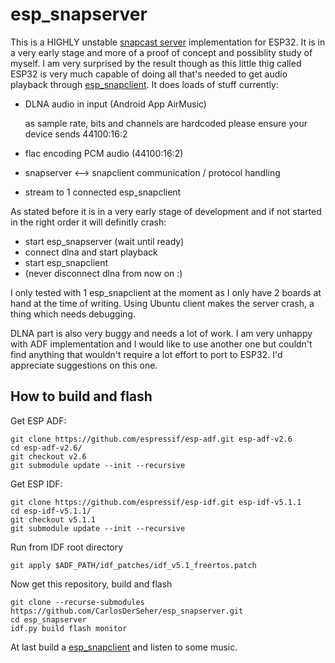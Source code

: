 # esp_snapserver

This is a HIGHLY unstable [snapcast server](https://github.com/badaix/snapcast) implementation for ESP32.
It is in a very early stage and more of a proof of concept and possiblity study of myself. I am very
surprised by the result though as this little thig called ESP32 is very much capable of doing all that's needed
to get audio playback through [esp_snapclient](https://github.com/CarlosDerSeher/snapclient). It does loads of stuff currently:

* DLNA audio in input (Android App AirMusic)

  as sample rate, bits and channels are hardcoded please ensure your device sends 44100:16:2
* flac encoding PCM audio (44100:16:2)
* snapserver <--> snapclient communication / protocol handling
* stream to 1 connected esp_snapclient

As stated before it is in a very early stage of development and if not started in the right order it will definitly crash:

* start esp_snapserver (wait until ready)
* connect dlna and start playback 
* start esp_snapclient
* (never disconnect dlna from now on :)

I only tested with 1 esp_snapclient at the moment as I only have 2 boards at hand at the time of writing. 
Using Ubuntu client makes the server crash, a thing which needs debugging.

DLNA part is also very buggy and needs a lot of work. I am very unhappy with ADF implementation and I would like
to use another one but couldn't find anything that wouldn't require a lot effort to port to ESP32. I'd appreciate
suggestions on this one.

## How to build and flash
Get ESP ADF:

```
git clone https://github.com/espressif/esp-adf.git esp-adf-v2.6
cd esp-adf-v2.6/
git checkout v2.6
git submodule update --init --recursive
```

Get ESP IDF:

```
git clone https://github.com/espressif/esp-idf.git esp-idf-v5.1.1
cd esp-idf-v5.1.1/
git checkout v5.1.1
git submodule update --init --recursive
```

Run from IDF root directory

```
git apply $ADF_PATH/idf_patches/idf_v5.1_freertos.patch
```

Now get this repository, build and flash

```
git clone --recurse-submodules https://github.com/CarlosDerSeher/esp_snapserver.git
cd esp_snapserver
idf.py build flash monitor
```

At last build a [esp_snapclient](https://github.com/CarlosDerSeher/snapclient) and listen to some music.

